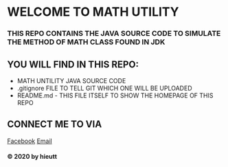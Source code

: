 # WELCOME TO MATH UTILITY

### THIS REPO CONTAINS THE JAVA SOURCE CODE TO SIMULATE THE METHOD OF MATH CLASS FOUND IN JDK

## YOU WILL FIND IN THIS REPO:
* MATH UNTILITY JAVA SOURCE CODE
* .gitignore FILE TO TELL GIT WHICH ONE WILL BE UPLOADED
* README.md - THIS FILE ITSELF TO SHOW THE HOMEPAGE OF THIS REPO

## CONNECT ME TO VIA
[Facebook](http://facebook.com/trantronghieu9999)
[Email](mailto:tronghieu6666@gmail.com)

#### © 2020 by hieutt
